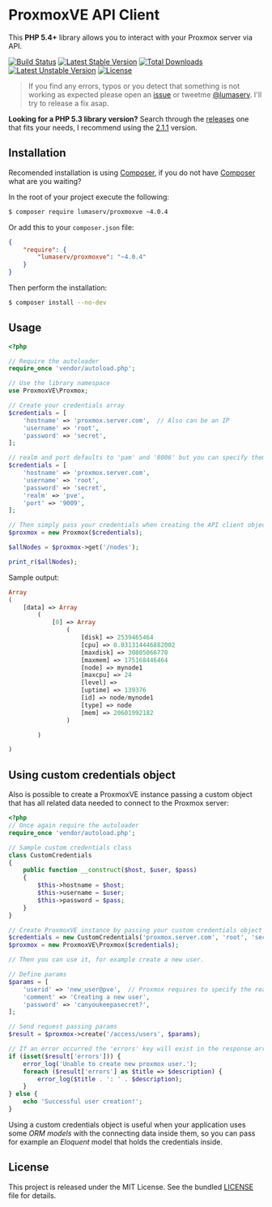 ProxmoxVE API Client
====================

This **PHP 5.4+** library allows you to interact with your Proxmox server via API.

[![Build Status](https://travis-ci.org/lumaserv/ProxmoxVE.svg?branch=master)](https://travis-ci.org/lumaserv/ProxmoxVE)
[![Latest Stable Version](https://poser.pugx.org/lumaserv/proxmoxve/v/stable.svg)](https://packagist.org/packages/lumaserv/proxmoxve)
[![Total Downloads](https://poser.pugx.org/lumaserv/proxmoxve/downloads.svg)](https://packagist.org/packages/lumaserv/proxmoxve)
[![Latest Unstable Version](https://poser.pugx.org/lumaserv/proxmoxve/v/unstable.svg)](https://packagist.org/packages/lumaserv/proxmoxve)
[![License](https://poser.pugx.org/lumaserv/proxmoxve/license.svg)](https://packagist.org/packages/lumaserv/proxmoxve)

> If you find any errors, typos or you detect that something is not working as expected please open an [issue](https://github.com/lumaserv/ProxmoxVE/issues/new) or tweetme [@lumaserv](https://twitter.com/lumaserv). I'll try to release a fix asap.

**Looking for a PHP 5.3 library version?** Search through the [releases](https://github.com/lumaserv/ProxmoxVE/releases) one that fits your needs, I recommend using the [2.1.1](https://github.com/lumaserv/ProxmoxVE/releases/tag/v2.1.1) version.

Installation
------------

Recomended installation is using [Composer], if you do not have [Composer] what are you waiting?

In the root of your project execute the following:

```sh
$ composer require lumaserv/proxmoxve ~4.0.4
```

Or add this to your `composer.json` file:

```json
{
    "require": {
        "lumaserv/proxmoxve": "~4.0.4"
    }
}
```

Then perform the installation:
```sh
$ composer install --no-dev
```

Usage
-----

```php
<?php

// Require the autoloader
require_once 'vendor/autoload.php';

// Use the library namespace
use ProxmoxVE\Proxmox;

// Create your credentials array
$credentials = [
    'hostname' => 'proxmox.server.com',  // Also can be an IP
    'username' => 'root',
    'password' => 'secret',
];

// realm and port defaults to 'pam' and '8006' but you can specify them like so
$credentials = [
    'hostname' => 'proxmox.server.com',
    'username' => 'root',
    'password' => 'secret',
    'realm' => 'pve',
    'port' => '9009',
];

// Then simply pass your credentials when creating the API client object.
$proxmox = new Proxmox($credentials);

$allNodes = $proxmox->get('/nodes');

print_r($allNodes);
```


Sample output:

```php
Array
(
    [data] => Array
        (
            [0] => Array
                (
                    [disk] => 2539465464
                    [cpu] => 0.031314446882002
                    [maxdisk] => 30805066770
                    [maxmem] => 175168446464
                    [node] => mynode1
                    [maxcpu] => 24
                    [level] => 
                    [uptime] => 139376
                    [id] => node/mynode1
                    [type] => node
                    [mem] => 20601992182
                )

        )

)
```

Using custom credentials object
-------------------------------

Also is possible to create a ProxmoxVE instance passing a custom object that has all related data needed to connect to the Proxmox server:

```php
<?php
// Once again require the autoloader
require_once 'vendor/autoload.php';

// Sample custom credentials class
class CustomCredentials
{
    public function __construct($host, $user, $pass)
    {
        $this->hostname = $host;
        $this->username = $user;
        $this->password = $pass;
    }
}

// Create ProxmoxVE instance by passing your custom credentials object
$credentials = new CustomCredentials('proxmox.server.com', 'root', 'secret');
$proxmox = new ProxmoxVE\Proxmox($credentials);

// Then you can use it, for example create a new user.

// Define params
$params = [
    'userid' => 'new_user@pve',  // Proxmox requires to specify the realm (see the docs)
    'comment' => 'Creating a new user',
    'password' => 'canyoukeepasecret?',
];

// Send request passing params
$result = $proxmox->create('/access/users', $params);

// If an error occurred the 'errors' key will exist in the response array
if (isset($result['errors'])) {
    error_log('Unable to create new proxmox user.');
    foreach ($result['errors'] as $title => $description) {
        error_log($title . ': ' . $description);
    }
} else {
    echo 'Successful user creation!';
}
```

Using a custom credentials object is useful when your application uses some *ORM models* with the connecting data inside them, so you can pass for example an *Eloquent* model that holds the credentials inside.

License
-------

This project is released under the MIT License. See the bundled [LICENSE] file for details.

[LICENSE]:./LICENSE
[PVE2 API Documentation]:http://pve.proxmox.com/pve-docs/api-viewer/index.html
[ProxmoxVE API]:http://pve.proxmox.com/wiki/Proxmox_VE_API
[Proxmox wiki]:http://pve.proxmox.com/wiki
[Composer]:https://getcomposer.org/
